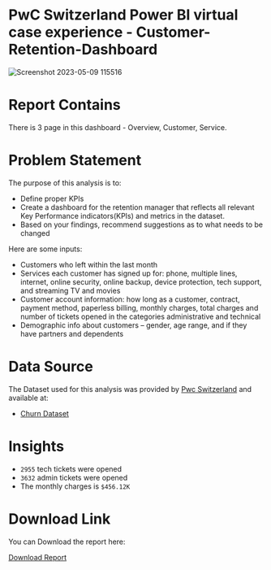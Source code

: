 # PwC Switzerland Power BI virtual case experience - Customer-Retention-Dashboard

![Screenshot 2023-05-09 115516](https://user-images.githubusercontent.com/100788906/237014276-f2a9ca91-208f-4b41-895a-fc995d10ac89.png)


# Report Contains 

There is 3 page in this dashboard - Overview, Customer, Service.

# Problem Statement

The purpose of this analysis is to: 
- Define proper KPIs
- Create a dashboard for the retention manager that reflects all relevant Key Performance indicators(KPIs)
and metrics in the dataset.
- Based on your findings, recommend suggestions as to what needs to be changed

Here are some inputs:
- Customers who left within the last month
- Services each customer has signed up for: phone, multiple lines, internet, online security, online backup, device protection, tech 
support, and streaming TV and movies
- Customer account information: how long as a customer, contract, payment method, paperless billing, monthly charges, total charges 
and number of tickets opened in the categories administrative and technical
- Demographic info about customers – gender, age range, and if they have partners and dependents



# Data Source

The Dataset used for this analysis was provided by [Pwc Switzerland](https://www.theforage.com/virtual-internships/prototype/a87GpgE6tiku7q3gu/PwC-Power-BI-Virtual-Case-Experience) and available at:

- [Churn Dataset](https://github.com/rishikeshxyadav/PwC-Customer-Retention-Dashboard/blob/main/02%20Churn-Dataset.xlsx)





# Insights

- `2955` tech tickets were opened
- `3632` admin tickets were opened
- The monthly charges is `$456.12K` 




# Download Link

You can Download the report here: 

[Download Report](https://github.com/rishikeshxyadav/PwC-Customer-Retention-Dashboard/blob/main/Customer_retention.pbix)
